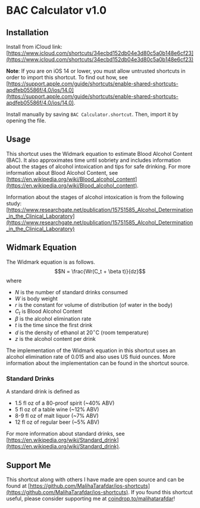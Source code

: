 # BAC Calculator v1.0

## Installation
Install from iCloud link: [https://www.icloud.com/shortcuts/34ecbd152db04e3d80c5a0b148e6cf23](https://www.icloud.com/shortcuts/34ecbd152db04e3d80c5a0b148e6cf23)

**Note**: If you are on iOS 14 or lower, you must allow untrusted shortcuts in order to import this shortcut. To find out how, see [https://support.apple.com/guide/shortcuts/enable-shared-shortcuts-apdfeb05586f/4.0/ios/14.0](https://support.apple.com/guide/shortcuts/enable-shared-shortcuts-apdfeb05586f/4.0/ios/14.0). 

Install manually by saving `BAC Calculator.shortcut`. Then, import it by opening the file. 

## Usage
This shortcut uses the Widmark equation to estimate Blood Alcohol Content (BAC). It also approximates time until sobriety and includes information about the stages of alcohol intoxication and tips for safe drinking. For more information about Blood Alcohol Content, see [https://en.wikipedia.org/wiki/Blood_alcohol_content](https://en.wikipedia.org/wiki/Blood_alcohol_content). 

Information about the stages of alcohol intoxication is from the following study: [https://www.researchgate.net/publication/15751585_Alcohol_Determination_in_the_Clinical_Laboratory](https://www.researchgate.net/publication/15751585_Alcohol_Determination_in_the_Clinical_Laboratory)

## Widmark Equation
The Widmark equation is as follows. 
$$N = \frac{Wr(C_t + \beta t)}{dz}$$
where
- $N$ is the number of standard drinks consumed
- $W$ is body weight
- $r$ is the constant for volume of distribution (of water in the body)
- $C_t$ is Blood Alcohol Content
- $\beta$ is the alcohol elimination rate
- $t$ is the time since the first drink
- $d$ is the density of ethanol at $20^\circ \text{C}$ (room temperature)
- $z$ is the alcohol content per drink

The implementation of the Widmark equation in this shortcut uses an alcohol elimination rate of 0.015 and also uses US fluid ounces. More information about the implementation can be found in the shortcut source. 

### Standard Drinks
A standard drink is defined as
- 1.5 fl oz of a 80-proof spirit (~40% ABV)
- 5 fl oz of a table wine (~12% ABV)
- 8-9 fl oz of malt liquor (~7% ABV)
- 12 fl oz of regular beer (~5% ABV)

For more information about standard drinks, see [https://en.wikipedia.org/wiki/Standard_drink](https://en.wikipedia.org/wiki/Standard_drink). 

## Support Me
This shortcut along with others I have made are open source and can be found at [https://github.com/MalihaTarafdar/ios-shortcuts](https://github.com/MalihaTarafdar/ios-shortcuts). If you found this shortcut useful, please consider supporting me at [coindrop.to/malihatarafdar](https://coindrop.to/malihatarafdar)!
